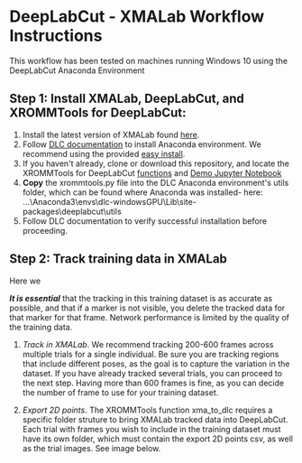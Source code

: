 # DeepLabCut - XMALab Workflow Instructions

This workflow has been tested on machines running Windows 10 using the DeepLabCut Anaconda Environment

## Step 1: Install XMALab, DeepLabCut, and XROMMTools for DeepLabCut: 

1. Install the latest version of XMALab found [here](https://bitbucket.org/xromm/xmalab/).
2. Follow [DLC documentation](https://github.com/AlexEMG/DeepLabCut/blob/master/docs/installation.md) to install Anaconda environment. We recommend using the provided [easy install](https://github.com/AlexEMG/DeepLabCut/blob/master/conda-environments/README.md).
3. If you haven't already, clone or download this repository, and locate the XROMMTools for DeepLabCut [functions](xrommtools.py) and [Demo Jupyter Notebook](XROMM_Pipeline_Demo.ipynb)
4. **Copy** the xrommtools.py file into the DLC Anaconda environment's utils folder, which can be found where Anaconda was installed- here: ...\Anaconda3\envs\dlc-windowsGPU\Lib\site-packages\deeplabcut\utils
5. Follow DLC documentation to verify successful installation before proceeding.

## Step 2: Track training data in XMALab
Here we 

_**It is essential**_ that the tracking in this training dataset is as accurate as possible, and that if a marker is not visible, you delete the tracked data for that marker for that frame. Network performance is limited by the quality of the training data.

1. *Track in XMALab*. We recommend tracking 200-600 frames across multiple trials for a single individual. Be sure you are tracking regions that include different poses, as the goal is to capture the variation in the dataset. If you have already tracked several trials, you can proceed to the next step. Having more than 600 frames is fine, as you can decide the number of frame to use for your training dataset.



2. *Export 2D points*. The XROMMTools function xma_to_dlc requires a specific folder struture to bring XMALab tracked data into DeepLabCut. Each trial with frames you wish to include in the training dataset must have its own folder, which must contain the export 2D points csv, as well as the trial images. See image below.  
